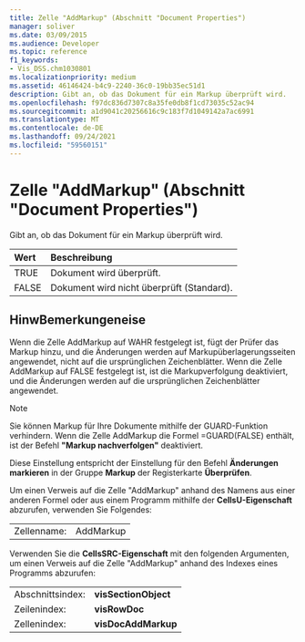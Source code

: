 ```yaml
---
title: Zelle "AddMarkup" (Abschnitt "Document Properties")
manager: soliver
ms.date: 03/09/2015
ms.audience: Developer
ms.topic: reference
f1_keywords:
- Vis_DSS.chm1030801
ms.localizationpriority: medium
ms.assetid: 46146424-b4c9-2240-36c0-19bb35ec51d1
description: Gibt an, ob das Dokument für ein Markup überprüft wird.
ms.openlocfilehash: f97dc836d7307c8a35fe0db8f1cd73035c52ac94
ms.sourcegitcommit: a1d9041c20256616c9c183f7d1049142a7ac6991
ms.translationtype: MT
ms.contentlocale: de-DE
ms.lasthandoff: 09/24/2021
ms.locfileid: "59560151"
---
```

# <a name="addmarkup-cell-document-properties-section"></a>Zelle "AddMarkup" (Abschnitt "Document Properties")

Gibt an, ob das Dokument für ein Markup überprüft wird.
  
|**Wert**|**Beschreibung**|
|:-----|:-----|
|TRUE  <br/> |Dokument wird überprüft.  <br/> |
|FALSE  <br/> |Dokument wird nicht überprüft (Standard).  <br/> |
   
## <a name="remarks"></a>HinwBemerkungeneise

Wenn die Zelle AddMarkup auf WAHR festgelegt ist, fügt der Prüfer das Markup hinzu, und die Änderungen werden auf Markupüberlagerungsseiten angewendet, nicht auf die ursprünglichen Zeichenblätter. Wenn die Zelle AddMarkup auf FALSE festgelegt ist, ist die Markupverfolgung deaktiviert, und die Änderungen werden auf die ursprünglichen Zeichenblätter angewendet.
  
> [!NOTE]
> Sie können Markup für Ihre Dokumente mithilfe der GUARD-Funktion verhindern. Wenn die Zelle AddMarkup die Formel =GUARD(FALSE) enthält, ist der Befehl **"Markup nachverfolgen"** deaktiviert. 
  
Diese Einstellung entspricht der Einstellung für den Befehl **Änderungen markieren** in der Gruppe **Markup** der Registerkarte **Überprüfen**. 
  
Um einen Verweis auf die Zelle "AddMarkup" anhand des Namens aus einer anderen Formel oder aus einem Programm mithilfe der **CellsU-Eigenschaft** abzurufen, verwenden Sie Folgendes: 
  
|||
|:-----|:-----|
|Zellenname:  <br/> |AddMarkup  <br/> |
   
Verwenden Sie die **CellsSRC-Eigenschaft** mit den folgenden Argumenten, um einen Verweis auf die Zelle "AddMarkup" anhand des Indexes eines Programms abzurufen: 
  
|||
|:-----|:-----|
|Abschnittsindex:  <br/> |**visSectionObject** <br/> |
|Zeilenindex:  <br/> |**visRowDoc** <br/> |
|Zellenindex:  <br/> |**visDocAddMarkup** <br/> |
   

